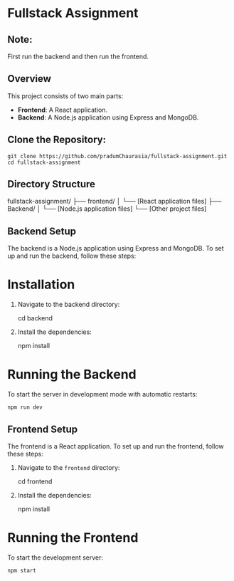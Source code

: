 
# Fullstack Assignment

## Note:

First run the backend and then run the frontend.

## Overview

This project consists of two main parts:
- **Frontend**: A React application.
- **Backend**: A Node.js application using Express and MongoDB.

## Clone the Repository:

    git clone https://github.com/pradumChaurasia/fullstack-assignment.git
    cd fullstack-assignment

## Directory Structure

fullstack-assignment/
├── frontend/
│ └── [React application files]
├── Backend/
│ └── [Node.js application files]
└── [Other project files]


## Backend Setup

The backend is a Node.js application using Express and MongoDB. To set up and run the backend, follow these steps:

# Installation

1. Navigate to the backend directory:

    cd backend

2. Install the dependencies:

    npm install

# Running the Backend

To start the server in development mode with automatic restarts:

    npm run dev



## Frontend Setup

The frontend is a React application. To set up and run the frontend, follow these steps:

1. Navigate to the `frontend` directory:

   cd frontend

2. Install the dependencies:

    npm install

# Running the Frontend

To start the development server:

    npm start







